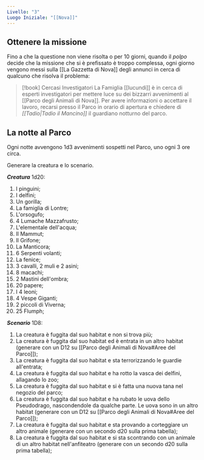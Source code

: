 ```yaml
---
Livello: "3"
Luogo Iniziale: "[[Nova]]"
---
```

## Ottenere la missione

Fino a che la questione non viene risolta o per 10 giorni, quando il *polpo* decide che la missione che si è prefissato è troppo complessa, ogni giorno vengono messi sulla [[La Gazzetta di Nova]] degli annunci in cerca di qualcuno che risolva il problema:

> [!book] Cercasi Investigatori
> La Famiglia [[Iucundi]] è in cerca di esperti investigatori per mettere luce su dei bizzarri avvenimenti al [[Parco degli Animali di Nova]]. Per avere informazioni o accettare il lavoro, recarsi presso il Parco in orario di apertura e chiedere di *[[Tadio|Tadio il Mancino]]* il guardiano notturno del parco. 


## La notte al Parco

Ogni notte avvengono 1d3 avvenimenti sospetti nel Parco, uno ogni 3 ore circa.

Generare la creatura e lo scenario.

***Creatura*** 1d20:
1. I pinguini;
2. I delfini;
3. Un gorilla;
4. La famiglia di Lontre;
5. L'orsogufo;
6. 4 Lumache Mazzafrusto;
7. L'elementale dell'acqua;
8. Il Mammut;
9. Il Grifone;
10. La Manticora;
11. 6 Serpenti volanti;
12. La fenice;
13. 3 cavalli, 2 muli e 2 asini;
14. 8 macachi;
15. 2 Mastini dell'ombra;
16. 20 papere;
17. I 4 leoni;
18. 4 Vespe Giganti;
19. 2 piccoli di Viverna;
20. 25 Flumph;

***Scenario*** 1D8:
1. La creatura è fuggita dal suo habitat e non si trova più; 
2. La creatura è fuggita dal suo habitat ed è entrata in un altro habitat (generare con un D12 su [[Parco degli Animali di Nova#Aree del Parco]]);
3. La creatura è fuggita dal suo habitat e sta terrorizzando le guardie all'entrata;
4. La creatura è fuggita dal suo habitat e ha rotto la vasca dei delfini, allagando lo zoo;
5. La creatura è fuggita dal suo habitat e si è fatta una nuova tana nel negozio del parco;
6. La creatura è fuggita dal suo habitat e ha rubato le uova dello Pseudodrago, nascondendole da qualche parte. Le uova sono in un altro habitat (generare con un D12 su [[Parco degli Animali di Nova#Aree del Parco]]);
7. La creatura è fuggita dal suo habitat e sta provando a corteggiare un altro animale (generare con un secondo d20 sulla prima tabella);
8. La creatura è fuggita dal suo habitat e si sta scontrando con un animale di un altro habitat nell'anfiteatro (generare con un secondo d20 sulla prima tabella);